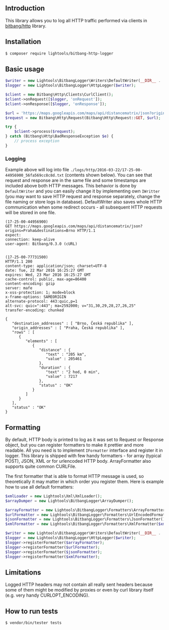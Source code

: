 ## Introduction

This library allows you to log all HTTP traffic performed via clients in [bitbang/http](https://github.com/bitbang/http) library.

## Installation

```sh
$ composer require lightools/bitbang-http-logger
```

## Basic usage

```php
$writer = new Lightools\BitbangLogger\Writers\DefaultWriter(__DIR__ . '/logs/http');
$logger = new Lightools\BitbangLogger\HttpLogger($writer);

$client = new Bitbang\Http\Clients\CurlClient();
$client->onRequest([$logger, 'onRequest']);
$client->onResponse([$logger, 'onResponse']);

$url = 'https://maps.googleapis.com/maps/api/distancematrix/json?origins=Praha&destinations=Brno';
$request = new Bitbang\Http\Request(Bitbang\Http\Request::GET, $url);

try {
    $client->process($request);
} catch (Bitbang\Http\BadResponseException $e) {
    // process exception
}
```

### Logging

Example above will log into file ```./logs/http/2016-03-22/17-25-00-44956900_56fa569cc8c8d.txt``` (contents shown below).
You can see that request and response are in the same file and some timestamps are included above both HTTP messages.
This behavior is done by ```DefaultWriter``` and you can easily change it by implementing own ```IWritter```
(you may want to save HTTP request and response separately, change the file naming or store logs in database).
DefaultWriter also saves whole HTTP communication when some redirect occurs - all subsequent HTTP requests will be stored in one file.

```
(17-25-00-44956900)
GET https://maps.googleapis.com/maps/api/distancematrix/json?origins=Praha&destinations=Brno HTTP/1.1
expect:
connection: keep-alive
user-agent: Bitbang/0.3.0 (cURL)


(17-25-00-77731500)
HTTP/1.1 200
content-type: application/json; charset=UTF-8
date: Tue, 22 Mar 2016 16:25:27 GMT
expires: Wed, 23 Mar 2016 16:25:27 GMT
cache-control: public, max-age=86400
content-encoding: gzip
server: mafe
x-xss-protection: 1; mode=block
x-frame-options: SAMEORIGIN
alternate-protocol: 443:quic,p=1
alt-svc: quic=":443"; ma=2592000; v="31,30,29,28,27,26,25"
transfer-encoding: chunked

{
   "destination_addresses" : [ "Brno, Česká republika" ],
   "origin_addresses" : [ "Praha, Česká republika" ],
   "rows" : [
      {
         "elements" : [
            {
               "distance" : {
                  "text" : "205 km",
                  "value" : 205461
               },
               "duration" : {
                  "text" : "2 hod, 0 min",
                  "value" : 7217
               },
               "status" : "OK"
            }
         ]
      }
   ],
   "status" : "OK"
}
```

## Formatting

By default, HTTP body is printed to log as it was set to Request or Response object,
but you can register formatters to make it prettier and more readable.
All you need is to implement ```IFormatter``` interface and register it in logger.
This library is shipped with few handy formatters - for array (typical POST), JSON, XML or for urlencoded HTTP body.
ArrayFormatter also supports quite common CURLFile.

The first formatter that is able to format HTTP message is used, so theoretically it may matter in which order you register them.
Here is example how to use all default formatters:

```php
$xmlLoader = new Lightools\Xml\XmlLoader();
$arrayDumper = new Lightools\BitbangLogger\ArrayDumper();

$arrayFormatter = new Lightools\BitbangLogger\Formatters\ArrayFormatter($arrayDumper);
$urlFormatter = new Lightools\BitbangLogger\Formatters\UrlEncodedFormatter($arrayDumper);
$jsonFormatter = new Lightools\BitbangLogger\Formatters\JsonFormatter(); // requires nette/utils to work
$xmlFormatter = new Lightools\BitbangLogger\Formatters\XmlFormatter($xmlLoader); // requires lightools/xml to work

$writer = new Lightools\BitbangLogger\Writers\DefaultWriter(__DIR__ . '/logs/http');
$logger = new Lightools\BitbangLogger\HttpLogger($writer);
$logger->registerFormatter($arrayFormatter);
$logger->registerFormatter($urlFormatter);
$logger->registerFormatter($jsonFormatter);
$logger->registerFormatter($xmlFormatter);
```

## Limitations

Logged HTTP headers may not contain all really sent headers
because some of them might be modified by proxies or even by curl library itself (e.g. very handy CURLOPT_ENCODING).

## How to run tests

```sh
$ vendor/bin/tester tests
```
